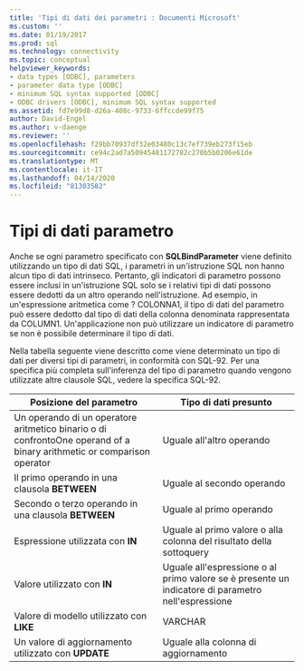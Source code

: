 ```yaml
---
title: 'Tipi di dati dei parametri : Documenti Microsoft'
ms.custom: ''
ms.date: 01/19/2017
ms.prod: sql
ms.technology: connectivity
ms.topic: conceptual
helpviewer_keywords:
- data types [ODBC], parameters
- parameter data type [ODBC]
- minimum SQL syntax supported [ODBC]
- ODBC drivers [ODBC], minimum SQL syntax supported
ms.assetid: fd7e99d8-d26a-408c-9733-6ffccde99f75
author: David-Engel
ms.author: v-daenge
ms.reviewer: ''
ms.openlocfilehash: f29bb70937df32e03480c13c7ef739eb273f15eb
ms.sourcegitcommit: ce94c2ad7a50945481172782c270b5b0206e61de
ms.translationtype: MT
ms.contentlocale: it-IT
ms.lasthandoff: 04/14/2020
ms.locfileid: "81303582"
---
```

# <a name="parameter-data-types"></a>Tipi di dati parametro
Anche se ogni parametro specificato con **SQLBindParameter** viene definito utilizzando un tipo di dati SQL, i parametri in un'istruzione SQL non hanno alcun tipo di dati intrinseco. Pertanto, gli indicatori di parametro possono essere inclusi in un'istruzione SQL solo se i relativi tipi di dati possono essere dedotti da un altro operando nell'istruzione. Ad esempio, in un'espressione aritmetica come ? COLONNA1, il tipo di dati del parametro può essere dedotto dal tipo di dati della colonna denominata rappresentata da COLUMN1. Un'applicazione non può utilizzare un indicatore di parametro se non è possibile determinare il tipo di dati.  
  
 Nella tabella seguente viene descritto come viene determinato un tipo di dati per diversi tipi di parametri, in conformità con SQL-92. Per una specifica più completa sull'inferenza del tipo di parametro quando vengono utilizzate altre clausole SQL, vedere la specifica SQL-92.  
  
|Posizione del parametro|Tipo di dati presunto|  
|---------------------------|-----------------------|  
|Un operando di un operatore aritmetico binario o di confrontoOne operand of a binary arithmetic or comparison operator|Uguale all'altro operando|  
|Il primo operando in una clausola **BETWEEN**|Uguale al secondo operando|  
|Secondo o terzo operando in una clausola **BETWEEN**|Uguale al primo operando|  
|Espressione utilizzata con **IN**|Uguale al primo valore o alla colonna del risultato della sottoquery|  
|Valore utilizzato con **IN**|Uguale all'espressione o al primo valore se è presente un indicatore di parametro nell'espressione|  
|Valore di modello utilizzato con **LIKE**|VARCHAR|  
|Un valore di aggiornamento utilizzato con **UPDATE**|Uguale alla colonna di aggiornamento|
